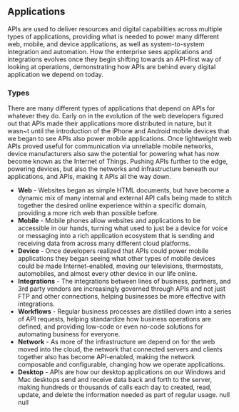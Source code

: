 ## Applications 
APIs are used to deliver resources and digital capabilities across multiple types of applications, providing what is needed to power many different  web, mobile, and device applications, as well as system-to-system integration and automation. How the enterprise sees applications and integrations evolves  once they begin shifting towards an API-first way of looking at operations, demonstrating how APIs are behind every digital application we depend on today. 

### Types 
There are many different types of applications that depend on APIs for whatever they do. Early on in the evolution of the web developers figured out that APIs made their applications more distributed in nature, but it wasn~t until the introduction of the iPhone and Android mobile devices that we began to see APIs also power mobile applications. Once lightweight web APIs proved useful for communication via unreliable mobile networks, device manufacturers also saw the potential for powering what has now become known as the Internet of Things. Pushing APIs further to the edge, powering devices, but also the networks and infrastructure beneath our applications, and APIs, making it APIs all the way down. 

- **Web** - Websites began as simple HTML documents, but have become a dynamic mix of many internal and external API calls being made to stitch together the desired online experience within a specific domain, providing a more rich web than possible before. 
- **Mobile** - Mobile phones allow websites and applications to be accessible in our hands, turning what used to just be a device for voice or messaging into a rich application ecosystem that is sending and receiving data from across many different cloud platforms. 
- **Device** -  Once developers realized that APIs could power mobile applications they began seeing what other types of mobile devices could be made Internet-enabled, moving our televisions, thermostats, automobiles, and almost every other device in our life online. 
- **Integrations** - The integrations between lines of business, partners, and 3rd party vendors are increasingly governed through APIs and not just FTP and other connections, helping businesses be more effective with integrations. 
- **Workflows** - Regular business processes are distilled down into a series of API requests, helping standardize how business operations are defined, and providing low-code or even no-code solutions for automating business for everyone. 
- **Network** - As more of the infrastructure we depend on for the web moved into the cloud, the network that connected servers and clients together also has become API-enabled, making the network composable and configurable, changing how we operate applications. 
- **Desktop** - APIs are how our desktop applications on our Windows and Mac desktops send and receive data back and forth to the server, making hundreds or thousands of calls each day to created, read, update, and delete the information needed as part of regular usage. 
null 
null 
